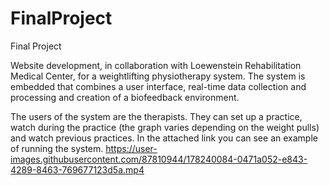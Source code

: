 # FinalProject
Final Project

Website development, in collaboration with Loewenstein Rehabilitation Medical Center, for a weightlifting physiotherapy system. 
The system is embedded that combines a user interface, real-time data collection and processing and creation of a biofeedback environment.

The users of the system are the therapists. 
They can set up a practice, watch during the practice (the graph varies depending on the weight pulls) and watch previous practices.
In the attached link you can see an example of running the system.
https://user-images.githubusercontent.com/87810944/178240084-0471a052-e843-4289-8463-769677123d5a.mp4

